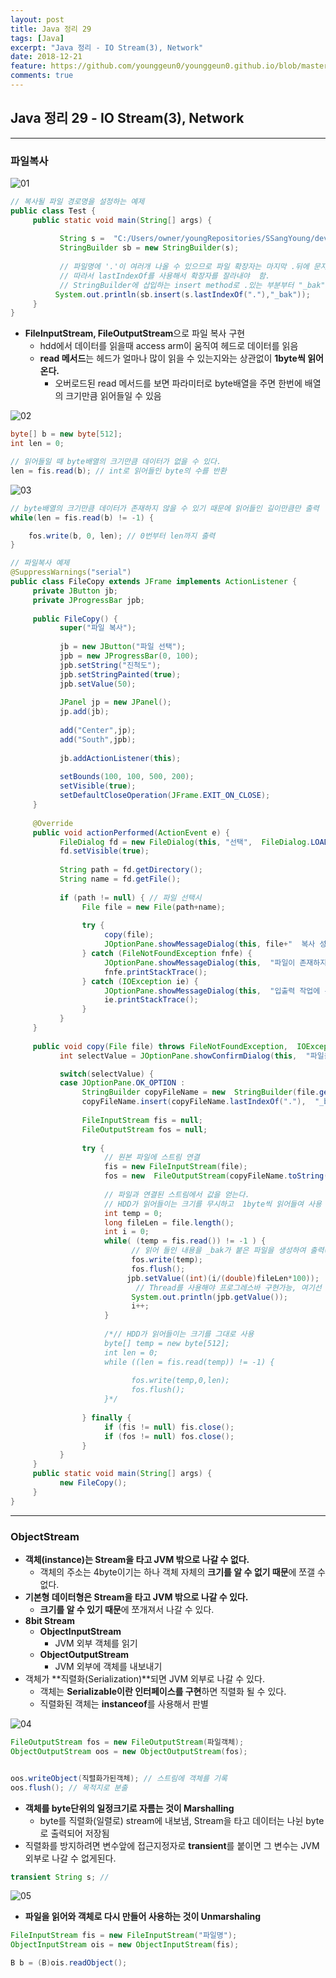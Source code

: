 ```yaml
---
layout: post
title: Java 정리 29
tags: [Java]
excerpt: "Java 정리 - IO Stream(3), Network"
date: 2018-12-21
feature: https://github.com/younggeun0/younggeun0.github.io/blob/master/_posts/img/java/JavaImageFeature.png?raw=true
comments: true
---
```

 
## Java 정리 29 - IO Stream(3), Network

---

### 파일복사

![01](https://github.com/younggeun0/younggeun0.github.io/blob/master/_posts/img/java/29/01.png?raw=true)

```java
// 복사될 파일 경로명을 설정하는 예제
public class Test {
     public static void main(String[] args) {
           
           String s =  "C:/Users/owner/youngRepositories/SSangYoung/dev/temp/java_read.txt";
           StringBuilder sb = new StringBuilder(s);
           
           // 파일명에 '.'이 여러개 나올 수 있으므로 파일 확장자는 마지막 .뒤에 문자열이다.
           // 따라서 lastIndexOf를 사용해서 확장자를 잘라내야  함.
           // StringBuilder에 삽입하는 insert method로 .있는 부분부터 "_bak"을 추가함
          System.out.println(sb.insert(s.lastIndexOf("."),"_bak"));
     }
}
```


* **FileInputStream, FileOutputStream**으로 파일 복사 구현
     * hdd에서 데이터를 읽을때 access arm이 움직여 헤드로 데이터를 읽음
     * **read 메서드**는 헤드가 얼마나 많이 읽을 수 있는지와는 상관없이 **1byte씩 읽어온다.**
          * 오버로드된 read 메서드를 보면 파라미터로 byte배열을 주면 한번에 배열의 크기만큼 읽어들일 수 있음

![02](https://github.com/younggeun0/younggeun0.github.io/blob/master/_posts/img/java/29/02.png?raw=true)

```java
byte[] b = new byte[512];
int len = 0;

// 읽어들일 때 byte배열의 크기만큼 데이터가 없을 수 있다.
len = fis.read(b); // int로 읽어들인 byte의 수를 반환
```

![03](https://github.com/younggeun0/younggeun0.github.io/blob/master/_posts/img/java/29/03.png?raw=true)

```java
// byte배열의 크기만큼 데이터가 존재하지 않을 수 있기 때문에 읽어들인 길이만큼만 출력
while(len = fis.read(b) != -1) {

    fos.write(b, 0, len); // 0번부터 len까지 출력
}
```

```java
// 파일복사 예제
@SuppressWarnings("serial")
public class FileCopy extends JFrame implements ActionListener {
     private JButton jb;
     private JProgressBar jpb;
     
     public FileCopy() {
           super("파일 복사");
           
           jb = new JButton("파일 선택");
           jpb = new JProgressBar(0, 100);
           jpb.setString("진척도");
           jpb.setStringPainted(true);
           jpb.setValue(50);
           
           JPanel jp = new JPanel();
           jp.add(jb);
           
           add("Center",jp);
           add("South",jpb);
           
           jb.addActionListener(this);
           
           setBounds(100, 100, 500, 200);
           setVisible(true);
           setDefaultCloseOperation(JFrame.EXIT_ON_CLOSE);
     }
     
     @Override
     public void actionPerformed(ActionEvent e) {
           FileDialog fd = new FileDialog(this, "선택",  FileDialog.LOAD);
           fd.setVisible(true);
           
           String path = fd.getDirectory();
           String name = fd.getFile();
           
           if (path != null) { // 파일 선택시
                File file = new File(path+name);
                
                try {
                     copy(file);
                     JOptionPane.showMessageDialog(this, file+"  복사 성공.");
                } catch (FileNotFoundException fnfe) {
                     JOptionPane.showMessageDialog(this,  "파일이 존재하지 않습니다.");
                     fnfe.printStackTrace();
                } catch (IOException ie) {
                     JOptionPane.showMessageDialog(this,  "입출력 작업에 문제가 발생.");
                     ie.printStackTrace();
                }
           }
     }
     
     public void copy(File file) throws FileNotFoundException,  IOException {
           int selectValue = JOptionPane.showConfirmDialog(this,  "파일을 복사하시겠습니까?");

           switch(selectValue) {
           case JOptionPane.OK_OPTION :
                StringBuilder copyFileName = new  StringBuilder(file.getAbsolutePath());
                copyFileName.insert(copyFileName.lastIndexOf("."),  "_bak");
                
                FileInputStream fis = null;
                FileOutputStream fos = null;
                
                try {
                     // 원본 파일에 스트림 연결
                     fis = new FileInputStream(file);
                     fos = new  FileOutputStream(copyFileName.toString());
                     
                     // 파일과 연결된 스트림에서 값을 얻는다.
                     // HDD가 읽어들이는 크기를 무시하고  1byte씩 읽어들여 사용
                     int temp = 0;
                     long fileLen = file.length();
                     int i = 0;
                     while( (temp = fis.read()) != -1 ) {
                           // 읽어 들인 내용을 _bak가 붙은 파일을 생성하여 출력(복사)
                           fos.write(temp);
                           fos.flush();
                          jpb.setValue((int)(i/(double)fileLen*100));
                            // Thread를 사용해야 프로그레스바 구현가능, 여기선 값만 찍음
                           System.out.println(jpb.getValue());
                           i++;
                     }
                     
                     /*// HDD가 읽어들이는 크기를 그대로 사용
                     byte[] temp = new byte[512];
                     int len = 0;
                     while ((len = fis.read(temp)) != -1) {
                           
                           fos.write(temp,0,len);
                           fos.flush();
                     }*/
                     
                } finally {
                     if (fis != null) fis.close();
                     if (fos != null) fos.close();
                }
           }
     }
     public static void main(String[] args) {
           new FileCopy();
     }
}

```

---

### ObjectStream 

* **객체(instance)는 Stream을 타고 JVM 밖으로 나갈 수 없다.**
     * 객체의 주소는 4byte이기는 하나 객체 자체의 **크기를 알 수 없기 때문**에 쪼갤 수 없다.
* **기본형 데이터형은 Stream을 타고 JVM 밖으로 나갈 수 있다.**
     * **크기를 알 수 있기 때문**에 쪼개져서 나갈 수 있다.
* **8bit Stream**
     * **ObjectInputStream**
          * JVM 외부 객체를 읽기
     * **ObjectOutputStream**
          * JVM 외부에 객체를 내보내기
* 객체가 **직렬화(Serialization)**되면 JVM 외부로 나갈 수 있다.
     * 객체는 **Serializable이란 인터페이스를 구현**하면 직렬화 될 수 있다.
     * 직렬화된 객체는 **instanceof**를 사용해서 판별

![04](https://github.com/younggeun0/younggeun0.github.io/blob/master/_posts/img/java/29/04.png?raw=true)

```java
FileOutputStream fos = new FileOutputStream(파일객체);
ObjectOutputStream oos = new ObjectOutputStream(fos);


oos.writeObject(직렬화가된객체); // 스트림에 객체를 기록
oos.flush(); // 목적지로 분출
```


* **객체를 byte단위의 일정크기로 자름는 것이 Marshalling**
     * byte를 직렬화(일렬로) stream에 내보냄, Stream을 타고 데이터는 나뉜 byte로 출력되어 저장됨
* 직렬화를 방지하려면 변수앞에 접근지정자로 **transient**를 붙이면 그 변수는 JVM 외부로 나갈 수 없게된다.

```java
transient String s; // 
```

![05](https://github.com/younggeun0/younggeun0.github.io/blob/master/_posts/img/java/29/05.png?raw=true)

* **파일을 읽어와 객체로 다시 만들어 사용하는 것이 Unmarshaling**

```java
FileInputStream fis = new FileInputStream("파일명");
ObjectInputStream ois = new ObjectInputStream(fis);

B b = (B)ois.readObject();
```

